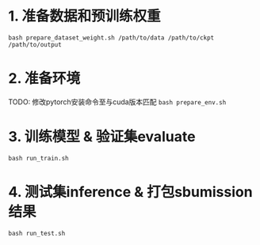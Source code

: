 # 1. 准备数据和预训练权重
`bash prepare_dataset_weight.sh /path/to/data /path/to/ckpt /path/to/output`

# 2. 准备环境
TODO: 修改pytorch安装命令至与cuda版本匹配
`bash prepare_env.sh`

# 3. 训练模型 & 验证集evaluate
`bash run_train.sh`

# 4. 测试集inference & 打包sbumission结果
`bash run_test.sh`